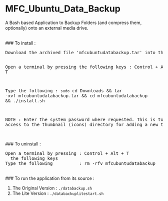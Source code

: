 # MFC_Ubuntu_Data_Backup
A Bash based Application to Backup Folders (and compress them, optionally) onto an external media drive.

<br>
### To install :
<pre>
Download the archived file 'mfcubuntudatabackup.tar' into the 'Downloads' directory of your system.

Open a terminal by pressing the following keys : Control + Alt + T

Type the following :
<code>sudo</code> cd Downloads && tar -xvf mfcubuntudatabackup.tar && cd mfcubuntudatabackup && ./install.sh

NOTE :  Enter the system password where requested. This is to allow access to the thumbnail (icons) directory
        for adding a new thumbnail.
</pre>

<br>
### To uninstall :
<pre>
Open a terminal by pressing : Control + Alt + T <br>  the following keys
Type the following          : rm -rfv mfcubuntudatabackup
</pre>

<br>
### To run the application from its source :

1.  The Original Version  :  `./databackup.sh`
2.  The Lite Version      :  `./databackuplitestart.sh`
